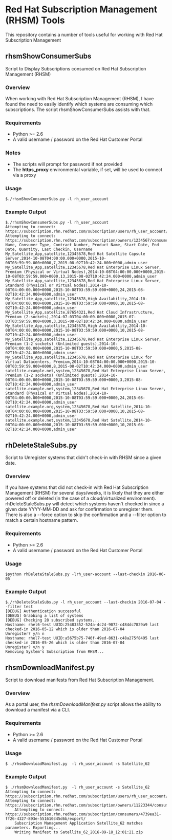 # Red Hat Subscription Management (RHSM) Tools

This repository contains a number of tools useful for working with Red Hat Subscription Management

## rhsmShowConsumerSubs
Script to Display Subscriptions consumed on Red Hat Subscription Management (RHSM)

### Overview

When working with Red Hat Subscription Management (RHSM), I have found the need
to easily identify which systems are consuming which subscriptions. The script
rhsmShowConsumerSubs assists with that.

### Requirements

* Python >= 2.6
* A valid username / password on the Red Hat Customer Portal

### Notes

* The scripts will prompt for password if not provided
* The **https_proxy** environmental variable, if set, will be used to connect via a proxy

### Usage

~~~
$./rhsmShowConsumerSubs.py -l rh_user_account
~~~
### Example Output

~~~
$./rhsmShowConsumerSubs.py -l rh_user_account
Attempting to connect: https://subscription.rhn.redhat.com/subscription/users/rh_user_account/owners/
Attempting to connect: https://subscription.rhn.redhat.com/subscription/owners/1234567/consumers/
Name, Consumer Type, Contract Number, Product Name, Start Date, End Date, Quantity, Last Checkin, Username
My_Satellite_App,satellite,12345678,Red Hat Satellite Capsule Server,2014-10-08T04:00:00.000+0000,2015-10-08T03:59:59.000+0000,7,2015-08-02T10:42:24.000+0000,admin_user
My_Satellite_App,satellite,12345678,Red Hat Enterprise Linux Server, Premium (Physical or Virtual Nodes),2014-10-08T04:00:00.000+0000,2015-10-08T03:59:59.000+0000,13,2015-08-02T10:42:24.000+0000,admin_user
My_Satellite_App,satellite,12345678,Red Hat Enterprise Linux Server, Standard (Physical or Virtual Nodes),2014-10-08T04:00:00.000+0000,2015-10-08T03:59:59.000+0000,24,2015-08-02T10:42:24.000+0000,admin_user
My_Satellite_App,satellite,12345678,High Availability,2014-10-08T04:00:00.000+0000,2015-10-08T03:59:59.000+0000,10,2015-08-02T10:42:24.000+0000,admin_user
My_Satellite_App,satellite,87654321,Red Hat Cloud Infrastructure, Premium (2-sockets),2014-07-03T04:00:00.000+0000,2015-07-03T03:59:59.000+0000,3,2015-08-02T10:42:24.000+0000,admin_user
My_Satellite_App,satellite,12345678,High Availability,2014-10-08T04:00:00.000+0000,2015-10-08T03:59:59.000+0000,10,2015-08-02T10:42:24.000+0000,admin_user
My_Satellite_App,satellite,12345678,Red Hat Enterprise Linux Server, Premium (1-2 sockets) (Unlimited guests),2014-10-08T04:00:00.000+0000,2015-10-08T03:59:59.000+0000,5,2015-08-02T10:42:24.000+0000,admin_user
My_Satellite_App,satellite,12345678,Red Hat Enterprise Linux for Virtual Datacenters, Premium,2014-10-08T04:00:00.000+0000,2015-10-08T03:59:59.000+0000,8,2015-08-02T10:42:24.000+0000,admin_user
satellite.example.net,system,12345678,Red Hat Enterprise Linux Server, Premium (1-2 sockets) (Unlimited guests),2014-10-08T04:00:00.000+0000,2015-10-08T03:59:59.000+0000,3,2015-08-02T10:42:24.000+0000,admin_user
satellite.example.net,system,12345678,Red Hat Enterprise Linux Server, Standard (Physical or Virtual Nodes),2014-10-08T04:00:00.000+0000,2015-10-08T03:59:59.000+0000,24,2015-08-02T10:42:24.000+0000,admin_user
satellite.example.org,system,12345678,Red Hat Satellite,2014-10-08T04:00:00.000+0000,2015-10-08T03:59:59.000+0000,10,2015-08-02T10:42:24.000+0000,admin_user
satellite.example.net,system,12345678,Red Hat Satellite,2014-10-08T04:00:00.000+0000,2015-10-08T03:59:59.000+0000,10,2015-08-02T10:42:24.000+0000,admin_user
~~~



## rhDeleteStaleSubs.py
Script to Unregister systems that didn't check-in with RHSM since a given date.

### Overview

If you have systems that did not check-in with Red Hat Subscription Management
(RHSM) for several days/weeks, it is likely that they are either powered off
or deleted (in the case of a cloud/virtualized environment).
rhDeleteStaleSubs.py will detect which systems haven't checked in since a
given date YYYY-MM-DD and ask for confirmation to unregister them. There is
also a --force option to skip the confirmation and a --filter option to match
a certain hostname pattern.

### Requirements

* Python >= 2.6
* A valid username / password on the Red Hat Customer Portal

### Usage

~~~
$python rhDeleteStaleSubs.py -lrh_user-account --last-checkin 2016-06-05
~~~

### Example Output
~~~
$./rhDeleteStaleSubs.py -l rh_user_account --last-checkin 2016-07-04 --filter test
[DEBUG] Authentication successful
[DEBUG] Grabbing a list of systems
[DEBUG] Checking 28 subscribed systems...
Hostname: rhel6-test UUID:25483352-524a-4c24-9072-c484dc7829a9 last checked-in 2016-05-12 which is older than 2016-07-04
Unregister? y/n n
Hostname: rhel7-test UUID:a5675b75-746f-49ed-8631-c48a275f8495 last checked-in 2016-05-26 which is older than 2016-07-04
Unregister? y/n y
Removing System's Subscription from RHSM...
~~~


## rhsmDownloadManifest.py

Script to download manifests from Red Hat Subscription Management.

### Overview

As a portal user, the *rhsmDownloadManifest.py* script allows the ability to download a manifest via a CLI.

### Requirements

* Python >= 2.6
* A valid username / password on the Red Hat Customer Portal

### Usage

~~~
$ ./rhsmDownloadManifest.py  -l rh_user_account -s Satellite_62
~~~

### Example Output
~~~
$ ./rhsmDownloadManifest.py  -l rh_user_account -s Satellite_62
Attempting to connect: https://subscription.rhn.redhat.com/subscription/users/rh_user_account/owners/
Attempting to connect: https://subscription.rhn.redhat.com/subscription/owners/11223344/consumers/
	Attempting to connect: https://subscription.rhn.redhat.com/subscription/consumers/4739ea31-ff26-4327-893e-551610345d6b/export/
	Subscription Management Application Satellite_62 matches parameters. Exporting...
	Writing Manifest to Satellite_62_2016-09-18_12:01:21.zip
~~~
